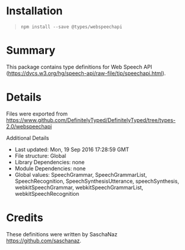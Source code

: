 # Installation
> `npm install --save @types/webspeechapi`

# Summary
This package contains type definitions for Web Speech API (https://dvcs.w3.org/hg/speech-api/raw-file/tip/speechapi.html).

# Details
Files were exported from https://www.github.com/DefinitelyTyped/DefinitelyTyped/tree/types-2.0/webspeechapi

Additional Details
 * Last updated: Mon, 19 Sep 2016 17:28:59 GMT
 * File structure: Global
 * Library Dependencies: none
 * Module Dependencies: none
 * Global values: SpeechGrammar, SpeechGrammarList, SpeechRecognition, SpeechSynthesisUtterance, speechSynthesis, webkitSpeechGrammar, webkitSpeechGrammarList, webkitSpeechRecognition

# Credits
These definitions were written by SaschaNaz <https://github.com/saschanaz>.
